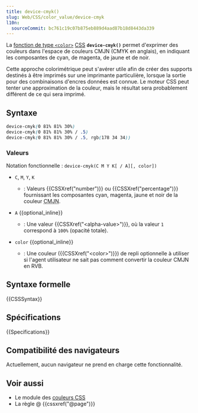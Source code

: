 ```yaml
---
title: device-cmyk()
slug: Web/CSS/color_value/device-cmyk
l10n:
  sourceCommit: bc761c19c07b875eb889d4aad87b18d8443da339
---
```


La [fonction de type `<color>`](/fr/docs/Web/CSS/CSS_Values_and_Units/CSS_Value_Functions#les_fonctions_de_couleur) [CSS](/fr/docs/Web/CSS) **`device-cmyk()`** permet d'exprimer des couleurs dans l'espace de couleurs CMJN (CMYK en anglais), en indiquant les composantes de cyan, de magenta, de jaune et de noir.

Cette approche colorimétrique peut s'avérer utile afin de créer des supports destinés à être imprimés sur une imprimante particulière, lorsque la sortie pour des combinaisons d'encres données est connue. Le moteur CSS peut tenter une approximation de la couleur, mais le résultat sera probablement différent de ce qui sera imprimé.

## Syntaxe

```css
device-cmyk(0 81% 81% 30%)
device-cmyk(0 81% 81% 30% / .5)
device-cmyk(0 81% 81% 30% / .5, rgb(178 34 34))
```

### Valeurs

Notation fonctionnelle&nbsp;: `device-cmyk(C M Y K[ / A][, color])`

- `C`, `M`, `Y`, `K`
  - : Valeurs {{CSSXref("number")}} ou {{CSSXref("percentage")}} fournissant les composantes cyan, magenta, jaune et noir de la couleur <abbr title="Cyan, Magenta, Jaune, Noir">CMJN</abbr>.

- `A` {{optional_inline}}
  - : Une valeur {{CSSXref("&lt;alpha-value&gt;")}}, où la valeur `1` correspond à `100%` (opacité totale).

- `color` {{optional_inline}}
  - : Une couleur ({{CSSXref("&lt;color&gt;")}}) de repli optionnelle à utiliser si l'agent utilisateur ne sait pas comment convertir la couleur CMJN en RVB.

## Syntaxe formelle

{{CSSSyntax}}

## Spécifications

{{Specifications}}

## Compatibilité des navigateurs

Actuellement, aucun navigateur ne prend en charge cette fonctionnalité.

## Voir aussi

- Le module des [couleurs CSS](/fr/docs/Web/CSS/CSS_colors)
- La règle @ {{cssxref("@page")}}
